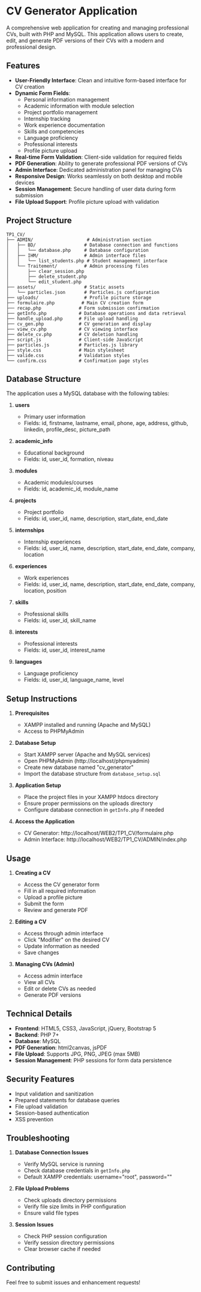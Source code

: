 # CV Generator Application

A comprehensive web application for creating and managing professional CVs, built with PHP and MySQL. This application allows users to create, edit, and generate PDF versions of their CVs with a modern and professional design.

## Features

- **User-Friendly Interface**: Clean and intuitive form-based interface for CV creation
- **Dynamic Form Fields**: 
  - Personal information management
  - Academic information with module selection
  - Project portfolio management
  - Internship tracking
  - Work experience documentation
  - Skills and competencies
  - Language proficiency
  - Professional interests
  - Profile picture upload
- **Real-time Form Validation**: Client-side validation for required fields
- **PDF Generation**: Ability to generate professional PDF versions of CVs
- **Admin Interface**: Dedicated administration panel for managing CVs
- **Responsive Design**: Works seamlessly on both desktop and mobile devices
- **Session Management**: Secure handling of user data during form submission
- **File Upload Support**: Profile picture upload with validation

## Project Structure

```
TP1_CV/
├── ADMIN/                    # Administration section
│   ├── BD/                  # Database connection and functions
│   │   └── database.php     # Database configuration
│   ├── IHM/                 # Admin interface files
│   │   └── list_students.php # Student management interface
│   └── Traitement/          # Admin processing files
│       ├── clear_session.php
│       ├── delete_student.php
│       └── edit_student.php
├── assets/                  # Static assets
│   └── particles.json       # Particles.js configuration
├── uploads/                 # Profile picture storage
├── formulaire.php          # Main CV creation form
├── recap.php              # Form submission confirmation
├── getInfo.php            # Database operations and data retrieval
├── handle_upload.php      # File upload handling
├── cv_gen.php             # CV generation and display
├── view_cv.php            # CV viewing interface
├── delete_cv.php          # CV deletion handling
├── script.js              # Client-side JavaScript
├── particles.js           # Particles.js library
├── style.css              # Main stylesheet
├── valide.css             # Validation styles
└── confirm.css            # Confirmation page styles
```

## Database Structure

The application uses a MySQL database with the following tables:

1. **users**
   - Primary user information
   - Fields: id, firstname, lastname, email, phone, age, address, github, linkedin, profile_desc, picture_path

2. **academic_info**
   - Educational background
   - Fields: id, user_id, formation, niveau

3. **modules**
   - Academic modules/courses
   - Fields: id, academic_id, module_name

4. **projects**
   - Project portfolio
   - Fields: id, user_id, name, description, start_date, end_date

5. **internships**
   - Internship experiences
   - Fields: id, user_id, name, description, start_date, end_date, company, location

6. **experiences**
   - Work experiences
   - Fields: id, user_id, name, description, start_date, end_date, company, location, position

7. **skills**
   - Professional skills
   - Fields: id, user_id, skill_name

8. **interests**
   - Professional interests
   - Fields: id, user_id, interest_name

9. **languages**
   - Language proficiency
   - Fields: id, user_id, language_name, level

## Setup Instructions

1. **Prerequisites**
   - XAMPP installed and running (Apache and MySQL)
   - Access to PHPMyAdmin

2. **Database Setup**
   - Start XAMPP server (Apache and MySQL services)
   - Open PHPMyAdmin (http://localhost/phpmyadmin)
   - Create new database named "cv_generator"
   - Import the database structure from `database_setup.sql`

3. **Application Setup**
   - Place the project files in your XAMPP htdocs directory
   - Ensure proper permissions on the uploads directory
   - Configure database connection in `getInfo.php` if needed

4. **Access the Application**
   - CV Generator: http://localhost/WEB2/TP1_CV/formulaire.php
   - Admin Interface: http://localhost/WEB2/TP1_CV/ADMIN/index.php

## Usage

1. **Creating a CV**
   - Access the CV generator form
   - Fill in all required information
   - Upload a profile picture
   - Submit the form
   - Review and generate PDF

2. **Editing a CV**
   - Access through admin interface
   - Click "Modifier" on the desired CV
   - Update information as needed
   - Save changes

3. **Managing CVs (Admin)**
   - Access admin interface
   - View all CVs
   - Edit or delete CVs as needed
   - Generate PDF versions

## Technical Details

- **Frontend**: HTML5, CSS3, JavaScript, jQuery, Bootstrap 5
- **Backend**: PHP 7+
- **Database**: MySQL
- **PDF Generation**: html2canvas, jsPDF
- **File Upload**: Supports JPG, PNG, JPEG (max 5MB)
- **Session Management**: PHP sessions for form data persistence

## Security Features

- Input validation and sanitization
- Prepared statements for database queries
- File upload validation
- Session-based authentication
- XSS prevention

## Troubleshooting

1. **Database Connection Issues**
   - Verify MySQL service is running
   - Check database credentials in `getInfo.php`
   - Default XAMPP credentials: username="root", password=""

2. **File Upload Problems**
   - Check uploads directory permissions
   - Verify file size limits in PHP configuration
   - Ensure valid file types

3. **Session Issues**
   - Check PHP session configuration
   - Verify session directory permissions
   - Clear browser cache if needed

## Contributing

Feel free to submit issues and enhancement requests! 